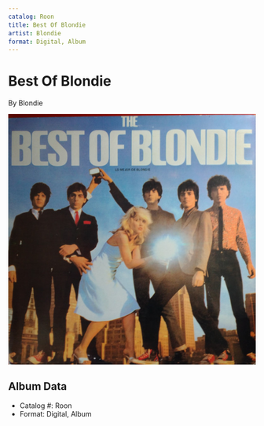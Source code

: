 ```yaml
---
catalog: Roon
title: Best Of Blondie
artist: Blondie
format: Digital, Album
---
```


# Best Of Blondie

By Blondie

![](../../assets/albumcovers/Blondie-Best_Of_Blondie.png)

## Album Data

- Catalog #: Roon
- Format: Digital, Album

